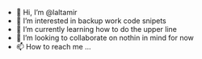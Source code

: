 - 👋 Hi, I’m @laltamir
- 👀 I’m interested in backup work code snipets
- 🌱 I’m currently learning how to do the upper line
- 💞️ I’m looking to collaborate on nothin in mind for now
- 📫 How to reach me ...

<!---
laltamir/laltamir is a ✨ special ✨ repository because its `README.md` (this file) appears on your GitHub profile.
You can click the Preview link to take a look at your changes.
--->
